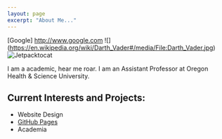 ```yaml
---
layout: page
excerpt: "About Me..."
---
```

[Google] http://www.google.com
![] (https://en.wikipedia.org/wiki/Darth_Vader#/media/File:Darth_Vader.jpg)
![Jetpacktocat](https://octodex.github.com/images/jetpacktocat.png)

I am a academic, hear me roar. I am an Assistant Professor at Oregon Health & Science University.

## Current Interests and Projects:

- Website Design
- [GitHub Pages](http://btran591.github.io)
- Academia
